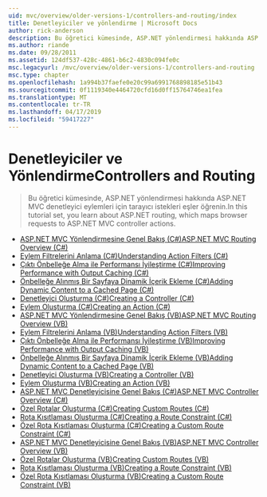 ```yaml
---
uid: mvc/overview/older-versions-1/controllers-and-routing/index
title: Denetleyiciler ve yönlendirme | Microsoft Docs
author: rick-anderson
description: Bu öğretici kümesinde, ASP.NET yönlendirmesi hakkında ASP.NET MVC denetleyici eylemleri için tarayıcı istekleri eşler öğrenin.
ms.author: riande
ms.date: 09/28/2011
ms.assetid: 124df537-428c-4861-b6c2-4830c094fe0c
msc.legacyurl: /mvc/overview/older-versions-1/controllers-and-routing
msc.type: chapter
ms.openlocfilehash: 1a994b37faefe0e20c99a6991768898185e51b43
ms.sourcegitcommit: 0f1119340e4464720cfd16d0ff15764746ea1fea
ms.translationtype: MT
ms.contentlocale: tr-TR
ms.lasthandoff: 04/17/2019
ms.locfileid: "59417227"
---
```

# <a name="controllers-and-routing"></a><span data-ttu-id="ed779-103">Denetleyiciler ve Yönlendirme</span><span class="sxs-lookup"><span data-stu-id="ed779-103">Controllers and Routing</span></span>

> <span data-ttu-id="ed779-104">Bu öğretici kümesinde, ASP.NET yönlendirmesi hakkında ASP.NET MVC denetleyici eylemleri için tarayıcı istekleri eşler öğrenin.</span><span class="sxs-lookup"><span data-stu-id="ed779-104">In this tutorial set, you learn about ASP.NET routing, which maps browser requests to ASP.NET MVC controller actions.</span></span>


- [<span data-ttu-id="ed779-105">ASP.NET MVC Yönlendirmesine Genel Bakış (C#)</span><span class="sxs-lookup"><span data-stu-id="ed779-105">ASP.NET MVC Routing Overview (C#)</span></span>](asp-net-mvc-routing-overview-cs.md)
- [<span data-ttu-id="ed779-106">Eylem Filtrelerini Anlama (C#)</span><span class="sxs-lookup"><span data-stu-id="ed779-106">Understanding Action Filters (C#)</span></span>](understanding-action-filters-cs.md)
- [<span data-ttu-id="ed779-107">Çıktı Önbelleğe Alma ile Performansı İyileştirme (C#)</span><span class="sxs-lookup"><span data-stu-id="ed779-107">Improving Performance with Output Caching (C#)</span></span>](improving-performance-with-output-caching-cs.md)
- [<span data-ttu-id="ed779-108">Önbelleğe Alınmış Bir Sayfaya Dinamik İçerik Ekleme (C#)</span><span class="sxs-lookup"><span data-stu-id="ed779-108">Adding Dynamic Content to a Cached Page (C#)</span></span>](adding-dynamic-content-to-a-cached-page-cs.md)
- [<span data-ttu-id="ed779-109">Denetleyici Oluşturma (C#)</span><span class="sxs-lookup"><span data-stu-id="ed779-109">Creating a Controller (C#)</span></span>](creating-a-controller-cs.md)
- [<span data-ttu-id="ed779-110">Eylem Oluşturma (C#)</span><span class="sxs-lookup"><span data-stu-id="ed779-110">Creating an Action (C#)</span></span>](creating-an-action-cs.md)
- [<span data-ttu-id="ed779-111">ASP.NET MVC Yönlendirmesine Genel Bakış (VB)</span><span class="sxs-lookup"><span data-stu-id="ed779-111">ASP.NET MVC Routing Overview (VB)</span></span>](asp-net-mvc-routing-overview-vb.md)
- [<span data-ttu-id="ed779-112">Eylem Filtrelerini Anlama (VB)</span><span class="sxs-lookup"><span data-stu-id="ed779-112">Understanding Action Filters (VB)</span></span>](understanding-action-filters-vb.md)
- [<span data-ttu-id="ed779-113">Çıktı Önbelleğe Alma ile Performansı İyileştirme (VB)</span><span class="sxs-lookup"><span data-stu-id="ed779-113">Improving Performance with Output Caching (VB)</span></span>](improving-performance-with-output-caching-vb.md)
- [<span data-ttu-id="ed779-114">Önbelleğe Alınmış Bir Sayfaya Dinamik İçerik Ekleme (VB)</span><span class="sxs-lookup"><span data-stu-id="ed779-114">Adding Dynamic Content to a Cached Page (VB)</span></span>](adding-dynamic-content-to-a-cached-page-vb.md)
- [<span data-ttu-id="ed779-115">Denetleyici Oluşturma (VB)</span><span class="sxs-lookup"><span data-stu-id="ed779-115">Creating a Controller (VB)</span></span>](creating-a-controller-vb.md)
- [<span data-ttu-id="ed779-116">Eylem Oluşturma (VB)</span><span class="sxs-lookup"><span data-stu-id="ed779-116">Creating an Action (VB)</span></span>](creating-an-action-vb.md)
- [<span data-ttu-id="ed779-117">ASP.NET MVC Denetleyicisine Genel Bakış (C#)</span><span class="sxs-lookup"><span data-stu-id="ed779-117">ASP.NET MVC Controller Overview (C#)</span></span>](aspnet-mvc-controllers-overview-cs.md)
- [<span data-ttu-id="ed779-118">Özel Rotalar Oluşturma (C#)</span><span class="sxs-lookup"><span data-stu-id="ed779-118">Creating Custom Routes (C#)</span></span>](creating-custom-routes-cs.md)
- [<span data-ttu-id="ed779-119">Rota Kısıtlaması Oluşturma (C#)</span><span class="sxs-lookup"><span data-stu-id="ed779-119">Creating a Route Constraint (C#)</span></span>](creating-a-route-constraint-cs.md)
- [<span data-ttu-id="ed779-120">Özel Rota Kısıtlaması Oluşturma (C#)</span><span class="sxs-lookup"><span data-stu-id="ed779-120">Creating a Custom Route Constraint (C#)</span></span>](creating-a-custom-route-constraint-cs.md)
- [<span data-ttu-id="ed779-121">ASP.NET MVC Denetleyicisine Genel Bakış (VB)</span><span class="sxs-lookup"><span data-stu-id="ed779-121">ASP.NET MVC Controller Overview (VB)</span></span>](asp-net-mvc-controller-overview-vb.md)
- [<span data-ttu-id="ed779-122">Özel Rotalar Oluşturma (VB)</span><span class="sxs-lookup"><span data-stu-id="ed779-122">Creating Custom Routes (VB)</span></span>](creating-custom-routes-vb.md)
- [<span data-ttu-id="ed779-123">Rota Kısıtlaması Oluşturma (VB)</span><span class="sxs-lookup"><span data-stu-id="ed779-123">Creating a Route Constraint (VB)</span></span>](creating-a-route-constraint-vb.md)
- [<span data-ttu-id="ed779-124">Özel Rota Kısıtlaması Oluşturma (VB)</span><span class="sxs-lookup"><span data-stu-id="ed779-124">Creating a Custom Route Constraint (VB)</span></span>](creating-a-custom-route-constraint-vb.md)
